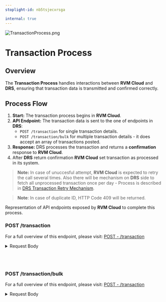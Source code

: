 ```yaml
---
stoplight-id: nb5tsjecxrsga

internal: true
---
```

![TransactionProcess.png](../../assets/images/TransactionProcess.png)

# Transaction Process

## Overview
The **Transaction Process** handles interactions between **RVM Cloud** and **DRS**, ensuring that transaction data is transmitted and confirmed correctly.

## Process Flow
1. **Start:** The transaction process begins in **RVM Cloud**.
2. **API Endpoint:** The transaction data is sent to the one of endpoints in **DRS**:
   - `POST /transaction` for single transaction details.
   - `POST /transaction/bulk` for multiple transaction details - it does accept an array of transactions posted.
3. **Response:** DRS processes the transaction and returns a **confirmation** response to **RVM Cloud**.
4. After **DRS** return confirmation **RVM Cloud** set transaction as processed in its system.

> **Note:** In case of unuccesful attempt, **RVM Cloud** is expected to retry the call several times. Also there will be mechanism on **DRS** side to fetch all unprocessed transaction once per day - Process is described in [DRS Transaction Retry Mechanism](Retry-Transaction-Fetch.md).

> **Note**: In case of duplicate ID, HTTP Code 409 will be returned.

<!--
type: tab
title: RVM
-->

Representation of API endpoints exposed by **RVM Cloud** to complete this process.

### POST /transaction

For a full overview of this endpoint, please visit: [POST - /transaction](../../rvm-openapi.yaml/paths/~1transaction/post)

<details>
<summary>Request Body</summary>

```yaml jsonSchema
  $ref: '../../models/Transaction.yaml'
```
</details>

<br> <br>
### POST /transaction/bulk

For a full overview of this endpoint, please visit: [POST - /transaction](../../rvm-openapi.yaml/paths/~1transaction/post)

<details>
<summary>Request Body</summary>

```yaml jsonSchema
  $ref: '../../drs-openapi.yaml#/components/schemas/BulkTransaction'
```

<!-- type: tab-end -->